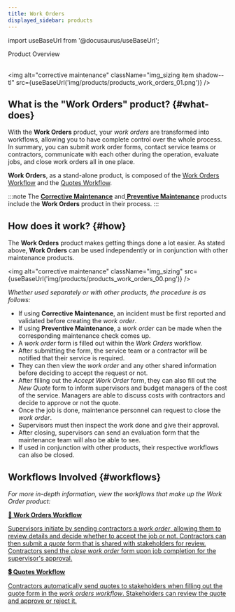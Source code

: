 ```yaml
---
title: Work Orders
displayed_sidebar: products
---
```


import useBaseUrl from '@docusaurus/useBaseUrl'; 

<span className="hero__title">Product Overview</span>
<br/>
<br/>

<img alt="corrective maintenance" className="img_sizing item shadow--tl" src={useBaseUrl('img/products/products_work_orders_01.png')} />
<br/>

## What is the "Work Orders" product? {#what-does}

With the **Work Orders** product, your _work orders_ are transformed into workflows, allowing you to have complete control over the whole process. In summary, you can submit work order forms, contact service teams or contractors, communicate with each other during the operation, evaluate jobs, and close work orders all in one place.

**Work Orders**, as a stand-alone product, is composed of the [Work Orders Workflow](/docs/products/workflows/work_orders/related-product/wo/overview_intro) and the [Quotes Workflow](/docs/products/workflows/budget_management/overview). 

:::note
The [**Corrective Maintenance**](/docs/products/corrective_maintenance/cm_overview) and[ **Preventive Maintenance**](/docs/products/preventive_maintenance/pm_overview) products include the **Work Orders** product in their process.
:::

## How does it work? {#how}

The **Work Orders** product makes getting things done a lot easier. As stated above, **Work Orders** can be used independently or in conjunction with other maintenance products. 

<img alt="corrective maintenance" className="img_sizing" src={useBaseUrl('img/products/products_work_orders_00.png')} />
<br/>

_Whether used separately or with other products, the procedure is as follows:_

- If using **Corrective Maintenance**, an incident must be first reported and validated before creating the _work order_.
- If using **Preventive Maintenance**, a _work order_ can be made when the corresponding maintenance check comes up.
- A _work order_ form is filled out within the _Work Orders_ workflow.
- After submitting the form, the service team or a contractor will be notified that their service is required. 
- They can then view the _work order_ and any other shared information before deciding to accept the request or not.
- After filling out the _Accept Work Order_ form, they can also fill out the _New Quote_ form to inform supervisors and budget managers of the cost of the service. Managers are able to discuss costs with contractors and decide to approve or not the quote.
- Once the job is done, maintenance personnel can request to close the _work order_.
- Supervisors must then inspect the work done and give their approval.
- After closing, supervisors can send an evaluation form that the maintenance team will also be able to see.
- If used in conjunction with other products, their respective workflows can also be closed.

## Workflows Involved {#workflows}
_For more in-depth information, view the workflows that make up the Work Order product:_

<div className="container">
<div className="row">

<div className="col col--12 margin-bottom--lg">
<a className="card2 padding--lg cardContainer_qNfC" href="/docs/products/workflows/work_orders/related-product/wo/overview_intro">

<span className="hero__subtitle"><b>🧾 Work Orders Workflow</b></span> 

Supervisors initiate by sending contractors a _work order_, allowing them to review details and decide whether to accept the job or not. Contractors can then submit a _quote_ form that is shared with stakeholders for review. Contractors send the _close work order_ form upon job completion for the supervisor's approval.

</a>
</div>

<div className="col col--12 margin-bottom--lg">
<a className="card2 padding--lg cardContainer_qNfC" href="/docs/products/workflows/budget_management/related-product/wo/overview">

<span className="hero__subtitle"><b>💲 Quotes Workflow</b></span> 

Contractors automatically send quotes to stakeholders when filling out the quote form in the _work orders workflow_. Stakeholders can review the quote and approve or reject it.

</a>
</div>

</div>
</div>
<br/>

